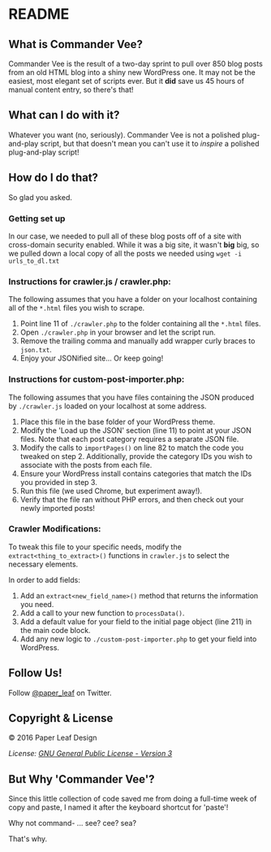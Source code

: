 # README

## What is Commander Vee?

Commander Vee is the result of a two-day sprint to pull over 850 blog posts from an old HTML blog into a shiny new 
WordPress one. It may not be the easiest, most elegant set of scripts ever. But it **did** save us 45 hours of manual 
content entry, so there's that!


## What can I do with it?

Whatever you want (no, seriously). Commander Vee is not a polished plug-and-play script, but that doesn't mean you 
can't use it to _inspire_ a polished plug-and-play script!

## How do I do that?

So glad you asked.

### Getting set up
In our case, we needed to pull all of these blog posts off of a site with cross-domain security enabled. While it was a 
big site, it wasn't **big** big, so we pulled down a local copy of all the posts we needed using
```wget -i urls_to_dl.txt```

### Instructions for crawler.js / crawler.php:

The following assumes that you have a folder on your localhost containing all of the `*.html` files you wish to scrape.

1. Point line 11 of `./crawler.php` to the folder containing all the `*.html` files.
2. Open `./crawler.php` in your browser and let the script run.
3. Remove the trailing comma and manually add wrapper curly braces to `json.txt`.
4. Enjoy your JSONified site... Or keep going!


### Instructions for custom-post-importer.php:
The following assumes that you have files containing the JSON produced by `./crawler.js` loaded on your localhost at some address.

1. Place this file in the base folder of your WordPress theme.
2. Modify the 'Load up the JSON' section (line 11) to point at your JSON files. Note that each post category requires a separate JSON file.
3. Modify the calls to `importPages()` on line 82 to match the code you tweaked on step 2. Additionally, provide the category IDs you wish to associate with the posts from each file.
4. Ensure your WordPress install contains categories that match the IDs you provided in step 3.
5. Run this file (we used Chrome, but experiment away!).
6. Verify that the file ran without PHP errors, and then check out your newly imported posts!

### Crawler Modifications:
To tweak this file to your specific needs, modify the `extract<thing_to_extract>()` functions in `crawler.js` to select the necessary elements.

In order to add fields:
1. Add an `extract<new_field_name>()` method that returns the information you need.
2. Add  a call to your new function to `processData()`.
3. Add a default value for your field to the initial page object (line 211) in the main code block.
4. Add any new logic to `./custom-post-importer.php` to get your field into WordPress.

## Follow Us!

Follow [@paper_leaf](https://twitter.com/paper_leaf) on Twitter.

## Copyright & License

© 2016 Paper Leaf Design

_License: [GNU General Public License - Version 3](https://github.com/paper-leaf/command-vee/blob/master/LICENSE)_

## But Why 'Commander Vee'?

Since this little collection of code saved me from doing a full-time week of copy and paste, I named it after the keyboard shortcut for 'paste'!

Why not command- ... see? cee? sea?

That's why.

